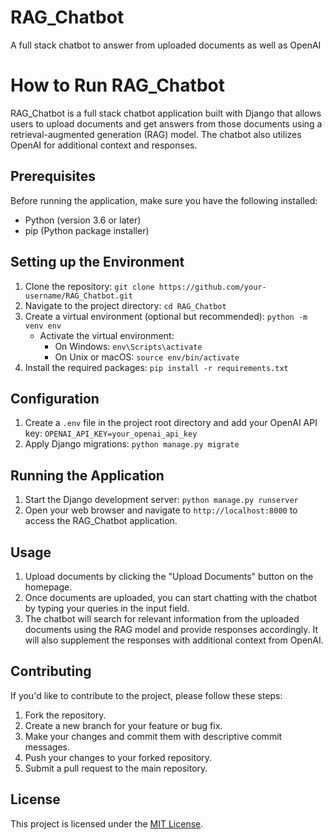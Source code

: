 # RAG_Chatbot
A full stack chatbot to answer from uploaded documents as well as OpenAI 
# How to Run RAG_Chatbot

RAG_Chatbot is a full stack chatbot application built with Django that allows users to upload documents and get answers from those documents using a retrieval-augmented generation (RAG) model. The chatbot also utilizes OpenAI for additional context and responses.

## Prerequisites

Before running the application, make sure you have the following installed:

- Python (version 3.6 or later)
- pip (Python package installer)

## Setting up the Environment

1. Clone the repository: `git clone https://github.com/your-username/RAG_Chatbot.git`
2. Navigate to the project directory: `cd RAG_Chatbot`
3. Create a virtual environment (optional but recommended): `python -m venv env`
   - Activate the virtual environment:
     - On Windows: `env\Scripts\activate`
     - On Unix or macOS: `source env/bin/activate`
4. Install the required packages: `pip install -r requirements.txt`

## Configuration

1. Create a `.env` file in the project root directory and add your OpenAI API key: `OPENAI_API_KEY=your_openai_api_key`
2. Apply Django migrations: `python manage.py migrate`

## Running the Application

1. Start the Django development server: `python manage.py runserver`
2. Open your web browser and navigate to `http://localhost:8000` to access the RAG_Chatbot application.

## Usage

1. Upload documents by clicking the "Upload Documents" button on the homepage.
2. Once documents are uploaded, you can start chatting with the chatbot by typing your queries in the input field.
3. The chatbot will search for relevant information from the uploaded documents using the RAG model and provide responses accordingly. It will also supplement the responses with additional context from OpenAI.

## Contributing

If you'd like to contribute to the project, please follow these steps:

1. Fork the repository.
2. Create a new branch for your feature or bug fix.
3. Make your changes and commit them with descriptive commit messages.
4. Push your changes to your forked repository.
5. Submit a pull request to the main repository.

## License

This project is licensed under the [MIT License](LICENSE).
